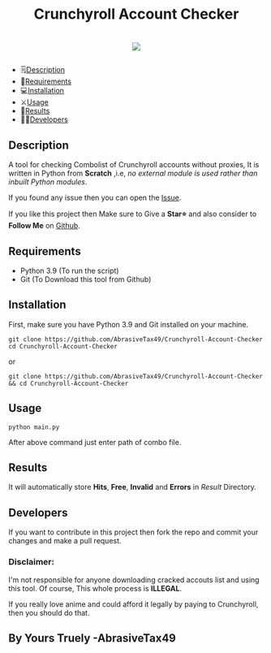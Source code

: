 # <h1 align="center">Crunchyroll Account Checker</h1>

# <p align="center"><a href="https://github.com/AbrasiveTax49/Crunchyroll-Account-Checker"><img src="https://github-readme-stats.vercel.app/api/pin?username=AbrasiveTax49&show_icons=true&theme=dracula&hide_border=true&repo=Crunchyroll-Account-Checker"></a></p>

* :spiral_notepad:[Description](#Description)
* :memo:[Requirements](#Requirements)
* :computer:[Installation](#Installation)
* :crossed_swords:[Usage](#Usage)
* :checkered_flag:[Results](#Results)
* :man_technologist:[Developers](#Developers)


## Description
A tool for checking Combolist of Crunchyroll accounts without proxies, It is written in Python from **Scratch** ,i.e, _no external module is used rather than inbuilt Python modules_.

If you found any issue then you can open the [Issue](https://github.com/AbrasiveTax49/Crunchyroll-Account-Checker/issues/new).

If you like this project then Make sure to Give a **Star⭐** and also consider to **Follow Me** on [Github](https://github.com/AbrasiveTax49).

## Requirements
- Python 3.9 (To run the script)
- Git (To Download this tool from Github)

## Installation
First, make sure you have Python 3.9 and Git installed on your machine.

```
git clone https://github.com/AbrasiveTax49/Crunchyroll-Account-Checker
cd Crunchyroll-Account-Checker
```

or

```
git clone https://github.com/AbrasiveTax49/Crunchyroll-Account-Checker && cd Crunchyroll-Account-Checker
```

## Usage
`python main.py`

After above command just enter path of combo file.

## Results
It will automatically store **Hits**, **Free**, **Invalid** and **Errors** in _Result_ Directory.

## Developers
If you want to contribute in this project then fork the repo and commit your changes and make a pull request.

### Disclaimer:

I'm not responsible for anyone downloading cracked accouts list and using this tool. Of course, This whole process is **ILLEGAL**.

If you really love anime and could afford it legally by paying to Crunchyroll, then you should do that.

## By Yours Truely -AbrasiveTax49
